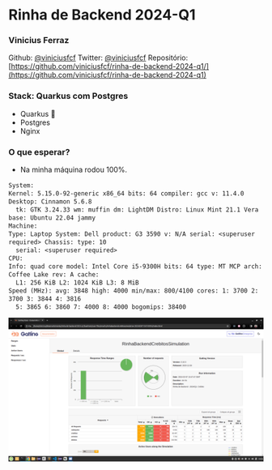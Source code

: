 # Rinha de Backend 2024-Q1

### Vinicius Ferraz

Github: [@viniciusfcf](https://github.com/viniciusfcf)
Twitter: [@viniciusfcf](https://twitter.com/viniciusfcf)
Repositório: [https://github.com/viniciusfcf/rinha-de-backend-2024-q1/](https://github.com/viniciusfcf/rinha-de-backend-2024-q1)


### Stack: Quarkus com Postgres
- Quarkus 🚀
- Postgres
- Nginx

### O que esperar?
 - Na minha máquina rodou 100%. 
  ```
  System:
  Kernel: 5.15.0-92-generic x86_64 bits: 64 compiler: gcc v: 11.4.0 Desktop: Cinnamon 5.6.8
    tk: GTK 3.24.33 wm: muffin dm: LightDM Distro: Linux Mint 21.1 Vera base: Ubuntu 22.04 jammy
Machine:
  Type: Laptop System: Dell product: G3 3590 v: N/A serial: <superuser required> Chassis: type: 10
    serial: <superuser required>
CPU:
  Info: quad core model: Intel Core i5-9300H bits: 64 type: MT MCP arch: Coffee Lake rev: A cache:
    L1: 256 KiB L2: 1024 KiB L3: 8 MiB
  Speed (MHz): avg: 3848 high: 4000 min/max: 800/4100 cores: 1: 3700 2: 3700 3: 3844 4: 3816
    5: 3865 6: 3860 7: 4000 8: 4000 bogomips: 38400

  ```
  ![alt text](image.png)